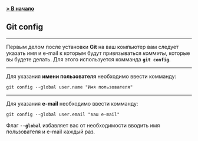 [**> В начало**](./readme.md)

## Git config
---

Первым делом после установки **Git** на ваш компьютер вам следует указать имя и e-mail к которым будут привязываться *коммиты*, которые вы будете делать. Для этого используется комманда **``git config``**.

---

Для указания **имени пользователя** необходимо ввести комманду:

```bash=
git config --global user.name "Имя пользователя"
```
---

Для указания **e-mail** необходимо ввести комманду:

```bash=
git config --global user.email "ваш e-mail"
```

Флаг **``--global``** избавляет вас от необходимости вводить имя пользователя и e-mail каждый раз.